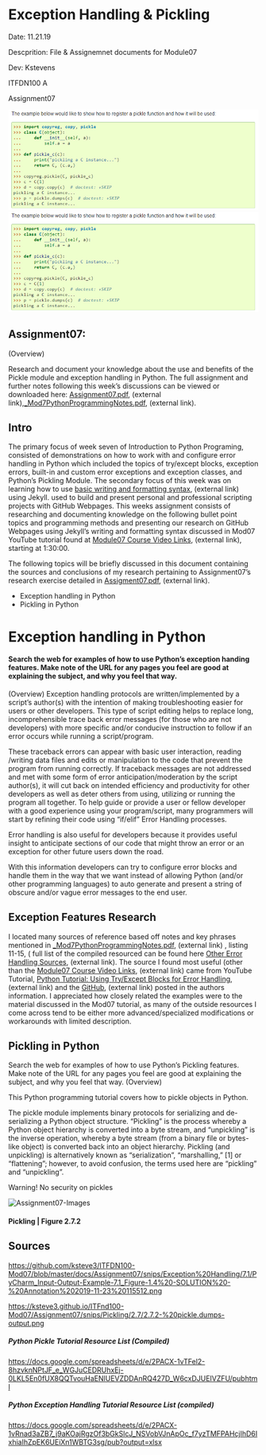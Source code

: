 # Exception Handling & Pickling 

 Date: 11.21.19

 Descprition: File & Assignemnet documents for Module07
 
 Dev: Kstevens
 
 ITFDN100 A
 
 Assignment07
 
 ![Pickling | Figure 2.1](https://github.com/ksteve3/ITFDN100-Mod07/blob/master/docs/Assignment07/snips/Pickling/2.1/2.1-copyreg_example.png "Pickling | Figure 2.1")
 ![Pickling | Figure 2.1](https://github.com/ksteve3/ITFDN100-Mod07/blob/master/docs/Assignment07/snips/Pickling/2.1/2.1-copyreg_example.png "Pickling | Figure 2.1")


## Assignment07:
 (Overview)
 
 Research and document your knowledge about the use and benefits of the 
 Pickle module and exception handling in Python. The full assignment and further notes following 
 this week’s discussions can be viewed or downloaded here: [Assignment07.pdf](https://canvas.uw.edu/courses/1342958/files/59791641?module_item_id=9973247 "Assignment07.pdf"), (external link),[_Mod7PythonProgrammingNotes.pdf](https://canvas.uw.edu/courses/1342958/files/59801217?module_item_id=9973246 "_Mod7PythonProgrammingNotes.pdf"), (external link).


 ## Intro

The primary focus of week seven of Introduction to Python Programing, consisted of demonstrations on how to work with and configure error handling in Python which included the topics of try/except blocks, exception errors, built-in and custom error exceptions and exception classes, and Python’s Pickling Module. The secondary focus of this week was on learning how to use [basic writing and formatting syntax](https://help.github.com/en/github/writing-on-github/basic-writing-and-formatting-syntax "basic writing and formatting syntax"), (external link) using Jekyll. used to build and present personal and professional scripting projects with GitHub Webpages. 
This weeks assignment consists of researching and documenting knowledge on the following bullet point topics and programming methods and presenting our research on GitHub Webpages using Jekyll’s writing and formatting syntax discussed in  Mod07 YouTube tutorial found at [Module07 Course Video Links](https://www.youtube.com/watch?v=4IkIdXJBC6o&feature=youtu.be "PythonMod7Project"), (external link), starting at 1:30:00.

The following topics will be briefly discussed in this document containing the sources and conclusions of my research pertaining to Assignment07’s research exercise detailed in [Assigment07.pdf](https://canvas.uw.edu/courses/1342958/modules/items/9973247 "Assigment07.pdf"), (external link).

-	Exception handling in Python 
-	Pickling in Python 

# Exception handling in Python 
#### Search the web for examples of how to use Python’s exception handing features. Make note of the URL for any pages you feel are good at explaining the subject, and why you feel that way. 
(Overview)
Exception handling protocols are written/implemented by a script’s author(s) with the intention of making troubleshooting easier for users or other developers. This type of script editing helps to replace long, incomprehensible trace back error messages (for those who are not developers) with more specific and/or conducive instruction to follow if an error occurs while running a script/program.   

These traceback errors can appear with basic user interaction, reading /writing data files and edits or manipulation to the code that prevent the program from running correctly. If traceback messages are not addressed and met with some form of error anticipation/moderation by the script author(s), it will cut back on intended efficiency and productivity for other developers as well as deter others from using, utilizing or running the program all together.  To help guide or provide a user or fellow developer with a good experience using your program/script, many programmers will start by refining their code using “if/elif” Error Handling processes.

Error handling is also useful for developers because it provides useful insight to anticipate sections of our code that might throw an error or an exception for other future users down the road. 

With this information developers can try to configure error blocks and handle them in the way that we want instead of allowing Python (and/or other programming languages) to auto generate and present a string of obscure and/or vague error messages to the end user.

## Exception Features Research
I located many sources of reference based off notes and key phrases mentioned in [_Mod7PythonProgrammingNotes.pdf](https://canvas.uw.edu/courses/1342958/files/59801217?module_item_id=9973246 "_Mod7PythonProgrammingNotes.pdf"), (external link)
, listing 11-15, ( full list of the compiled resourced can be found here [Other Error Handling Sources](https://docs.google.com/spreadsheets/d/e/2PACX-1vRnad3aZB7_j9aKOajRgzOf3bGkSlcJ_NSVobVJnApOc_f7yzTMFPAHcjIhD6IxhiaIhZpEK6UEiXn1WBTG3sg/pub?output=xlsx "Other Error Handling Sources"), (external link).  The source I found most useful (other than the [Module07 Course Video Links](https://www.youtube.com/watch?v=4IkIdXJBC6o&feature=youtu.be "PythonMod7Project"), (external link) came from YouTube Tutorial, [Python Tutorial: Using Try/Except Blocks for Error Handling](https://www.youtube.com/watch?v=NIWwJbo-9_8 "Python Tutorial: Using Try/Except Blocks for Error Handling"), (external link) and the [GitHub](https://github.com/CoreyMSchafer/code_snippets/tree/master/Exceptions "GitHub"), (external link) posted in the authors information. I appreciated how closely related the examples were to the material discussed in the Mod07 tutorial, as many of the outside resources I come across tend to be either more advanced/specialized modifications or workarounds with limited description.



## Pickling in Python
Search the web for examples of how to use Python’s Pickling features. Make note of the URL for any pages you feel are good at explaining the subject, and why you feel that way.
 (Overview)

This Python programming tutorial covers how to pickle objects in Python. 

The pickle module implements binary protocols for serializing and de-serializing a Python object structure. “Pickling” is the process whereby a Python object hierarchy is converted into a byte stream, and “unpickling” is the inverse operation, whereby a byte stream (from a binary file or bytes-like object) is converted back into an object hierarchy. Pickling (and unpickling) is alternatively known as “serialization”, “marshalling,” [1] or “flattening”; however, to avoid confusion, the terms used here are “pickling” and “unpickling”.

Warning! No security on pickles

![Assignment07-Images](https://ksteve3.github.io/ITFnd100-Mod07/Assignment07/snips/Pickling/2.7/2.7.2-%20pickle.dumps-output.png "Pickling | Figure 2.7.2")
#### Pickling | Figure 2.7.2

 



## Sources
https://github.com/ksteve3/ITFDN100-Mod07/blob/master/docs/Assignment07/snips/Exception%20Handling/7.1/PyCharm_Input-Output-Example-7.1_Figure-1.4%20-SOLUTION%20-%20Annotation%202019-11-23%20115512.png

https://ksteve3.github.io/ITFnd100-Mod07/Assignment07/snips/Pickling/2.7/2.7.2-%20pickle.dumps-output.png


##### Python Pickle Tutorial Resource List (Compiled)
https://docs.google.com/spreadsheets/d/e/2PACX-1vTFel2-8hzvknNPtJF_e_WGJuCEDRUhxEj-0LKL5En0fUX8QQTvouHaENlUEVZDDAnRQ427D_W6cxDJUEIVZFU/pubhtml

##### Python Exception Handling Tutorial Resource List (compiled)
https://docs.google.com/spreadsheets/d/e/2PACX-1vRnad3aZB7_j9aKOajRgzOf3bGkSlcJ_NSVobVJnApOc_f7yzTMFPAHcjIhD6IxhiaIhZpEK6UEiXn1WBTG3sg/pub?output=xlsx





